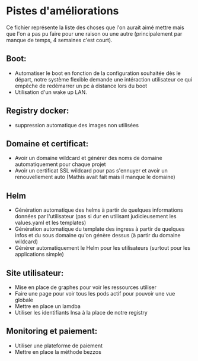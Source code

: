 # Pistes d'améliorations
Ce fichier représente la liste des choses que l'on aurait aimé mettre mais que l'on a pas pu faire pour une raison ou une autre (principalement par manque de temps, 4 semaines c'est court).

## Boot:
- Automatiser le boot en fonction de la configuration souhaitée dès le départ, notre système flexible demande une intéraction utilisateur ce qui empêche de redémarrer un pc à distance lors du boot
- Utilisation d'un wake up LAN.

## Registry docker:
- suppression automatique des images non utilisées

## Domaine et certificat:
- Avoir un domaine wildcard et générer des noms de domaine automatiquement pour chaque projet
- Avoir un certificat SSL wildcard pour pas s'ennuyer et avoir un renouvellement auto
(Mathis avait fait mais il manque le domaine)

## Helm
- Génération automatique des helms à partir de quelques informations données par l'utilisateur (pas si dur en utilisant judicieusement les values.yaml et les templates)
- Génération automatique du template des ingress à partir de quelques infos et du sous domaine qu'on génère dessus (à partir du domaine wildcard)
- Générer automatiquement le Helm pour les utilisateurs (surtout pour les applications simple)

## Site utilisateur:
- Mise en place de graphes pour voir les ressources utiliser
- Faire une page pour voir tous les pods actif pour pouvoir une vue globale
- Mettre en place un lamdba
- Utiliser les identifiants Insa à la place de notre registry

## Monitoring et paiement:
- Utiliser une plateforme de paiement
- Mettre en place la méthode bezzos
